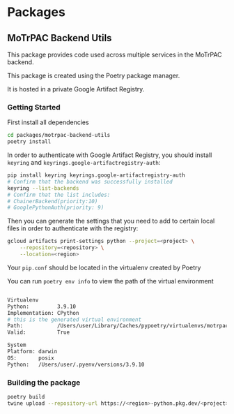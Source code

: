 # Packages

## MoTrPAC Backend Utils

This package provides code used across multiple services in the MoTrPAC backend.

This package is created using the Poetry package manager.

It is hosted in a private Google Artifact Registry.

### Getting Started

First install all dependencies

```bash
cd packages/motrpac-backend-utils
poetry install
```

In order to authenticate with Google Artifact Registry, you should install `keyring`
and `keyrings.google-artifactregistry-auth`:

```bash
pip install keyring keyrings.google-artifactregistry-auth
# Confirm that the backend was successfully installed
keyring --list-backends
# Confirm that the list includes:
# ChainerBackend(priority:10)
# GooglePythonAuth(priority: 9)
```

Then you can generate the settings that you need to add to certain local files in order to authenticate with the
registry:

```bash
gcloud artifacts print-settings python --project=<project> \
    --repository=<repository> \
    --location=<region>
```

Your `pip.conf` should be located in the virtualenv created by Poetry

You can run `poetry env info` to view the path of the virtual environment
```bash

Virtualenv
Python:         3.9.10
Implementation: CPython
# this is the generated virtual environment
Path:           /Users/user/Library/Caches/pypoetry/virtualenvs/motrpac-backend-utils-zxT_a_A5-py3.9
Valid:          True

System
Platform: darwin
OS:       posix
Python:   /Users/user/.pyenv/versions/3.9.10
```

### Building the package

```bash
poetry build
twine upload --repository-url https://<region>-python.pkg.dev/<project>/<repo>/ dist/*
```

